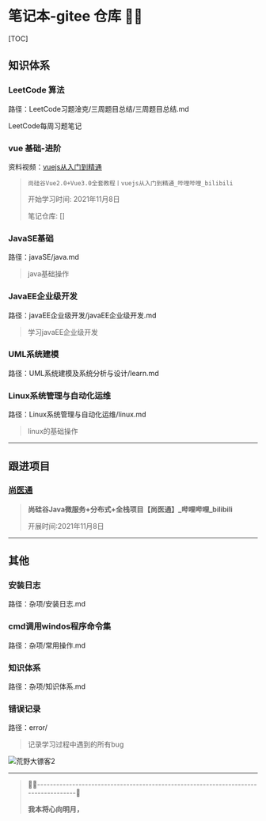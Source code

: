 # 笔记本-gitee 仓库 😶‍🌫️

[TOC]

## 知识体系

### LeetCode 算法

路径：LeetCode习题淦克/三周题目总结/三周题目总结.md

LeetCode每周习题笔记

### vue 基础-进阶

资料视频：[vuejs从入门到精通](https://www.bilibili.com/video/BV1Zy4y1K7SH?from=search&seid=12056711177763194825&spm_id_from=333.337.0.0)

> `尚硅谷Vue2.0+Vue3.0全套教程丨vuejs从入门到精通_哔哩哔哩_bilibili`
>
> 开始学习时间: 2021年11月8日
>
> 笔记仓库: []



### JavaSE基础

路径：javaSE/java.md

> java基础操作

### JavaEE企业级开发

路径：javaEE企业级开发/javaEE企业级开发.md

> 学习javaEE企业级开发

### UML系统建模

路径：UML系统建模及系统分析与设计/learn.md

### Linux系统管理与自动化运维

路径：Linux系统管理与自动化运维/linux.md

> linux的基础操作



------

## 跟进项目

###  [尚医通](https://www.bilibili.com/video/BV1V5411K7rT?from=search&seid=10090554625732272325&spm_id_from=333.337.0.0)

> **尚硅谷Java微服务+分布式+全栈项目【尚医通】_哔哩哔哩_bilibili**
>
> 开展时间:2021年11月8日



------

## 其他

### 安装日志

路径：杂项/安装日志.md

### cmd调用windos程序命令集

路径：杂项/常用操作.md

### 知识体系

路径：杂项/知识体系.md

### 错误记录

路径：error/

> 记录学习过程中遇到的所有bug

![荒野大镖客2](https://ccurj.oss-cn-beijing.aliyuncs.com/%E8%8D%92%E9%87%8E%E5%A4%A7%E9%95%96%E5%AE%A22.jpg)

<hr>



> 😶‍🌫️------------------------------------------------------------------------------------🥰
>
> <strong alt="奈何明月照沟渠。">我本将心向明月，</strong>

